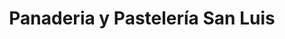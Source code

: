 ---
title: "Panaderia y Pastelería San Luis"
url: /biblian/panaderia-y-pasteleria-san-luis/
shop: Bäckerei
---